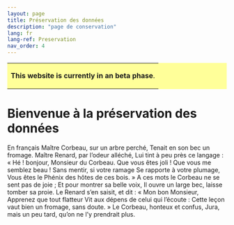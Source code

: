 ```yaml
---
layout: page
title: Préservation des données
description: "page de conservation"
lang: fr
lang-ref: Preservation
nav_order: 4
---
```


<table style="background-color: #ffff99;">
<tbody>
<tr>
<td>
<p><b>This website is currently in an beta phase</b>.</p>
</td>
</tr>
</tbody>
</table>

# Bienvenue à la préservation des données

En français
Maître Corbeau, sur un arbre perché,
Tenait en son bec un fromage.
Maître Renard, par l’odeur alléché,
Lui tint à peu près ce langage :
« Hé ! bonjour, Monsieur du Corbeau.
Que vous êtes joli ! Que vous me semblez beau !
Sans mentir, si votre ramage
Se rapporte à votre plumage,
Vous êtes le Phénix des hôtes de ces bois. »
A ces mots le Corbeau ne se sent pas de joie ;
Et pour montrer sa belle voix,
Il ouvre un large bec, laisse tomber sa proie.
Le Renard s’en saisit, et dit : « Mon bon Monsieur,
Apprenez que tout flatteur
Vit aux dépens de celui qui l’écoute :
Cette leçon vaut bien un fromage, sans doute. »
Le Corbeau, honteux et confus,
Jura, mais un peu tard, qu’on ne l’y prendrait plus.

<!--
<table style="background-color: #ffff99;">
<tbody>
<tr>
<td>
<p><b>This website is currently in a alpha phase</b>. Though bilingual functionality exists, we are still working on translating all elements.</p>
<p>If you would like to provide feedback or help build this resource, please see the link at the bottom for contact information.</p>
</td>
</tr>
</tbody>
</table>
Introduction 
-->
